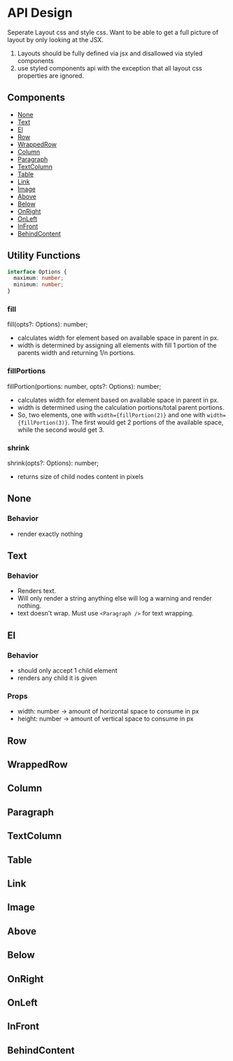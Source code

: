 # API Design

Seperate Layout css and style css. Want to be able to get a full picture of layout by only looking at the JSX.

1. Layouts should be fully defined via jsx and disallowed via styled components
2. use styled components api with the exception that all layout css properties are ignored.

## Components

- [None](#None)
- [Text](#Text)
- [El](#El)
- [Row](#Row)
- [WrappedRow](#WrappedRow)
- [Column](#Column)
- [Paragraph](#Paragraph)
- [TextColumn](#TextColumn)
- [Table](#Table)
- [Link](#Link)
- [Image](#Image)
- [Above](#Above)
- [Below](#Below)
- [OnRight](#OnRight)
- [OnLeft](#OnLeft)
- [InFront](#InFront)
- [BehindContent](#BehindContent)

## Utility Functions

```TypeScript
interface Options {
  maximum: number;
  minimum: number;
}
```

### fill

fill(opts?: Options): number;

- calculates width for element based on available space in parent in px.
- width is determined by assigning all elements with fill 1 portion of the parents width and returning 1/n portions.

### fillPortions

fillPortion(portions: number, opts?: Options): number;

- calculates width for element based on available space in parent in px.
- width is determined using the calculation portions/total parent portions.
- So, two elements, one with `width={fillPortion(2)}` and one with `width={fillPortion(3)}`. The first would get 2 portions of the available space, while the second would get 3.

### shrink

shrink(opts?: Options): number;

- returns size of child nodes content in pixels

## None

### Behavior

- render exactly nothing

## Text

### Behavior

- Renders text.
- Will only render a string anything else will log a warning and render nothing.
- text doesn't wrap. Must use `<Paragraph />` for text wrapping.

## El

### Behavior

- should only accept 1 child element
- renders any child it is given

### Props

- width: number -> amount of horizontal space to consume in px
- height: number -> amount of vertical space to consume in px

## Row

## WrappedRow

## Column

## Paragraph

## TextColumn

## Table

## Link

## Image

## Above

## Below

## OnRight

## OnLeft

## InFront

## BehindContent
